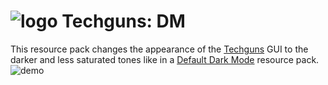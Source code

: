 # ![logo](https://media.forgecdn.net/avatars/1167/935/638738598747381187.png) Techguns: DM
This resource pack changes the appearance of the [Techguns](https://www.curseforge.com/minecraft/mc-mods/techguns) GUI to the darker and less saturated tones like in a [Default Dark Mode](https://www.curseforge.com/minecraft/texture-packs/default-dark-mode) resource pack.
![demo](https://media.forgecdn.net/attachments/1082/664/demo1.png)
